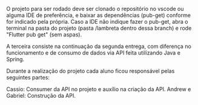 O projeto para ser rodado deve ser clonado o repositório no vscode ou alguma IDE de preferência, e baixar as dependências (pub-get) conforme for indicado pela própria. Caso a IDE não indique fazer o pub-get, abra o terminal na pasta do projeto (pasta /lambreta dentro dessa branch) e rode "Flutter pub get" (sem aspas).

A terceira consiste na continuação da segunda entrega, com diferença no funcionamento e de consumo de dados via API feita utilizando Java e Spring.

Durante a realização do projeto cada aluno ficou responsável pelas seguintes partes: 

Cassio: Consumer da API no projeto e auxílio na criação da API.
Andrew e Gabriel: Construção da API.
